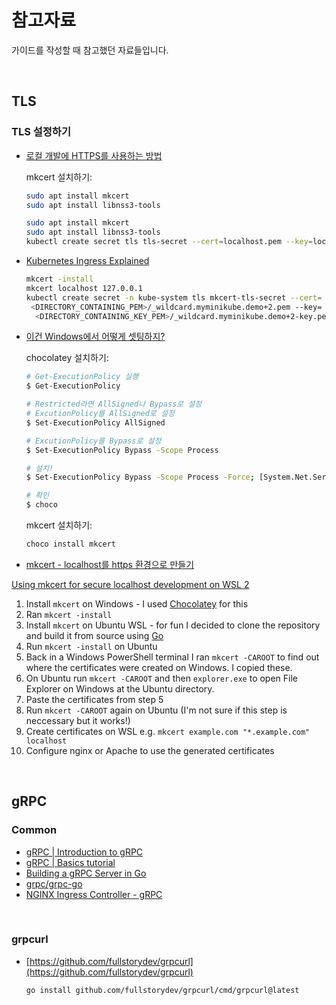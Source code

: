 # 참고자료  

가이드를 작성할 때 참고했던 자료들입니다.  

<br/>

## TLS  

### TLS 설정하기  

* [로컬 개발에 HTTPS를 사용하는 방법](https://web.dev/i18n/ko/how-to-use-local-https/)

  mkcert 설치하기:  
  ```bash
  sudo apt install mkcert
  sudo apt install libnss3-tools
  ```

  ```bash
  sudo apt install mkcert
  sudo apt install libnss3-tools
  kubectl create secret tls tls-secret --cert=localhost.pem --key=localhost-key.pem
  ```

* [Kubernetes Ingress Explained](https://towardsdatascience.com/kubernetes-ingress-explained-1aeadb30f273)

  ```bash
  mkcert -install
  mkcert localhost 127.0.0.1
  kubectl create secret -n kube-system tls mkcert-tls-secret --cert= 
   <DIRECTORY_CONTAINING_PEM>/_wildcard.myminikube.demo+2.pem --key= 
    <DIRECTORY_CONTAINING_KEY_PEM>/_wildcard.myminikube.demo+2-key.pem
  ```

* [이건 Windows에서 어떻게 셋팅하지?](https://brunch.co.kr/@devapril/49)

  chocolatey 설치하기:  

  ```bash
  # Get-ExecutionPolicy 실행
  $ Get-ExecutionPolicy

  # Restricted라면 AllSigned나 Bypass로 설정
  # ExcutionPolicy를 AllSigned로 설정
  $ Set-ExecutionPolicy AllSigned

  # ExcutionPolicy를 Bypass로 설정
  $ Set-ExecutionPolicy Bypass -Scope Process

  # 설치!
  $ Set-ExecutionPolicy Bypass -Scope Process -Force; [System.Net.ServicePointManager]::SecurityProtocol = [System.Net.ServicePointManager]::SecurityProtocol -bor 3072; iex ((New-Object System.Net.WebClient).DownloadString('https://community.chocolatey.org/install.ps1'))

  # 확인
  $ choco
  ```

  mkcert 설치하기:  

  ```bash
  choco install mkcert
  ```

* [mkcert - localhost를 https 환경으로 만들기](https://yung-developer.tistory.com/112)

[Using mkcert for secure localhost development on WSL 2](https://www.haveiplayedbowie.today/blog/posts/secure-localhost-with-mkcert/)

1. Install `mkcert` on Windows - I used [Chocolatey](https://chocolatey.org/) for this
2. Ran `mkcert -install`
3. Install `mkcert` on Ubuntu WSL - for fun I decided to clone the repository and build it from source using [Go](https://golang.org/)
4. Run `mkcert -install` on Ubuntu
5. Back in a Windows PowerShell terminal I ran `mkcert -CAROOT` to find out where the certificates were created on Windows. I copied these.
6. On Ubuntu run `mkcert -CAROOT` and then `explorer.exe` to open File Explorer on Windows at the Ubuntu directory.
7. Paste the certificates from step 5
8. Run `mkcert -CAROOT` again on Ubuntu (I'm not sure if this step is neccessary but it works!)
9. Create certificates on WSL e.g. `mkcert example.com "*.example.com" localhost`
10. Configure nginx or Apache to use the generated certificates

<br/>

## gRPC  

### Common  

* [gRPC | Introduction to gRPC](https://grpc.io/docs/what-is-grpc/introduction/)  
* [gRPC | Basics tutorial](https://grpc.io/docs/languages/go/basics/)  
* [Building a gRPC Server in Go](https://sahansera.dev/building-grpc-server-go/)  
* [grpc/grpc-go](https://github.com/grpc/grpc-go)  
* [NGINX Ingress Controller - gRPC](https://kubernetes.github.io/ingress-nginx/examples/grpc/)  

<br/>

### grpcurl  

* [https://github.com/fullstorydev/grpcurl](https://github.com/fullstorydev/grpcurl)

  ```bash
  go install github.com/fullstorydev/grpcurl/cmd/grpcurl@latest
  ```
